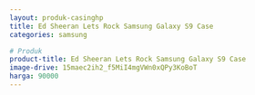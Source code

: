 ```yaml
---
layout: produk-casinghp
title: Ed Sheeran Lets Rock Samsung Galaxy S9 Case
categories: samsung

# Produk
product-title: Ed Sheeran Lets Rock Samsung Galaxy S9 Case
image-drive: 15maec2ih2_f5MiI4mgVWn0xQPy3KoBoT
harga: 90000
---
```

